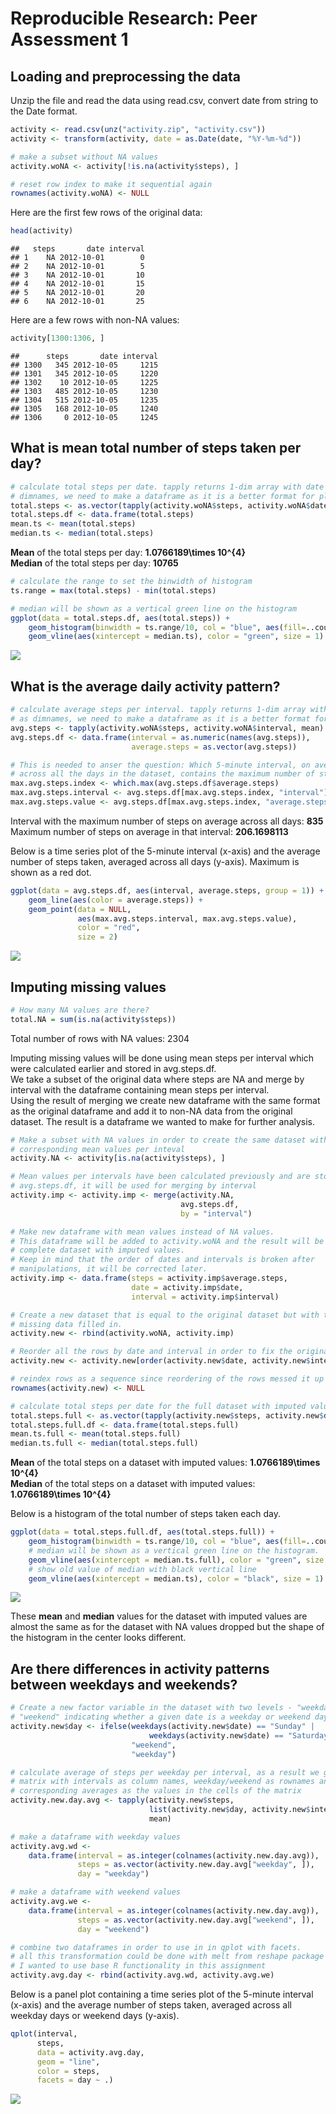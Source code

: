 # Reproducible Research: Peer Assessment 1



## Loading and preprocessing the data
Unzip the file and read the data using read.csv, convert date from string to the Date format.


```r
activity <- read.csv(unz("activity.zip", "activity.csv"))
activity <- transform(activity, date = as.Date(date, "%Y-%m-%d"))

# make a subset without NA values
activity.woNA <- activity[!is.na(activity$steps), ]

# reset row index to make it sequential again
rownames(activity.woNA) <- NULL
```

Here are the first few rows of the original data:

```r
head(activity)
```

```
##   steps       date interval
## 1    NA 2012-10-01        0
## 2    NA 2012-10-01        5
## 3    NA 2012-10-01       10
## 4    NA 2012-10-01       15
## 5    NA 2012-10-01       20
## 6    NA 2012-10-01       25
```
Here are a few rows with non-NA values:

```r
activity[1300:1306, ]
```

```
##      steps       date interval
## 1300   345 2012-10-05     1215
## 1301   345 2012-10-05     1220
## 1302    10 2012-10-05     1225
## 1303   485 2012-10-05     1230
## 1304   515 2012-10-05     1235
## 1305   168 2012-10-05     1240
## 1306     0 2012-10-05     1245
```

## What is mean total number of steps taken per day?

```r
# calculate total steps per date. tapply returns 1-dim array with date as 
# dimnames, we need to make a dataframe as it is a better format for plotting
total.steps <- as.vector(tapply(activity.woNA$steps, activity.woNA$date, sum))
total.steps.df <- data.frame(total.steps)
mean.ts <- mean(total.steps)
median.ts <- median(total.steps)
```

**Mean** of the total steps per day: **1.0766189\times 10^{4}**  
**Median** of the total steps per day: **10765**    


```r
# calculate the range to set the binwidth of histogram 
ts.range = max(total.steps) - min(total.steps)

# median will be shown as a vertical green line on the histogram
ggplot(data = total.steps.df, aes(total.steps)) + 
    geom_histogram(binwidth = ts.range/10, col = "blue", aes(fill=..count..)) + 
    geom_vline(aes(xintercept = median.ts), color = "green", size = 1)
```

![](PA1_template_files/figure-html/totals_hist-1.png) 

## What is the average daily activity pattern?

```r
# calculate average steps per interval. tapply returns 1-dim array with interval
# as dimnames, we need to make a dataframe as it is a better format for plotting
avg.steps <- tapply(activity.woNA$steps, activity.woNA$interval, mean)
avg.steps.df <- data.frame(interval = as.numeric(names(avg.steps)), 
                           average.steps = as.vector(avg.steps))

# This is needed to anser the question: Which 5-minute interval, on average 
# across all the days in the dataset, contains the maximum number of steps?
max.avg.steps.index <- which.max(avg.steps.df$average.steps)
max.avg.steps.interval <- avg.steps.df[max.avg.steps.index, "interval"]
max.avg.steps.value <- avg.steps.df[max.avg.steps.index, "average.steps"]
```

Interval with the maximum number of steps on average across all days: **835**  
Maximum number of steps on average in that interval: **206.1698113**  

Below is a time series plot of the 5-minute interval (x-axis) and the average number of steps taken, averaged across all days (y-axis). Maximum is shown as a red dot.


```r
ggplot(data = avg.steps.df, aes(interval, average.steps, group = 1)) +
    geom_line(aes(color = average.steps)) + 
    geom_point(data = NULL, 
               aes(max.avg.steps.interval, max.avg.steps.value), 
               color = "red", 
               size = 2)
```

![](PA1_template_files/figure-html/averages_plot-1.png) 

## Imputing missing values

```r
# How many NA values are there?
total.NA = sum(is.na(activity$steps))
```

Total number of rows with NA values: 2304

Imputing missing values will be done using mean steps per interval which were calculated earlier and stored in avg.steps.df.  
We take a subset of the original data where steps are NA and merge by interval with the dataframe containing mean steps per interval.  
Using the result of merging we create new dataframe with the same format as the original dataframe and add it to non-NA data from the original dataset. The result is a dataframe we wanted to make for further analysis.


```r
# Make a subset with NA values in order to create the same dataset with 
# corresponding mean values per inteval 
activity.NA <- activity[is.na(activity$steps), ]

# Mean values per intervals have been calculated previously and are stored in 
# avg.steps.df, it will be used for merging by interval
activity.imp <- activity.imp <- merge(activity.NA, 
                                      avg.steps.df, 
                                      by = "interval")

# Make new dataframe with mean values instead of NA values. 
# This dataframe will be added to activity.woNA and the result will be a 
# complete dataset with imputed values.
# Keep in mind that the order of dates and intervals is broken after 
# manipulations, it will be corrected later.
activity.imp <- data.frame(steps = activity.imp$average.steps, 
                           date = activity.imp$date, 
                           interval = activity.imp$interval)

# Create a new dataset that is equal to the original dataset but with the 
# missing data filled in. 
activity.new <- rbind(activity.woNA, activity.imp)

# Reorder all the rows by date and interval in order to fix the original order
activity.new <- activity.new[order(activity.new$date, activity.new$interval), ]

# reindex rows as a sequence since reordering of the rows messed it up
rownames(activity.new) <- NULL

# calculate total steps per date for the full dataset with imputed values. 
total.steps.full <- as.vector(tapply(activity.new$steps, activity.new$date, sum))
total.steps.full.df <- data.frame(total.steps.full)
mean.ts.full <- mean(total.steps.full)
median.ts.full <- median(total.steps.full)
```

**Mean** of the total steps on a dataset with imputed values: **1.0766189\times 10^{4}**  
**Median** of the total steps on a dataset with imputed values: **1.0766189\times 10^{4}**    

Below is a histogram of the total number of steps taken each day. 


```r
ggplot(data = total.steps.full.df, aes(total.steps.full)) + 
    geom_histogram(binwidth = ts.range/10, col = "blue", aes(fill=..count..)) + 
    # median will be shown as a vertical green line on the histogram.
    geom_vline(aes(xintercept = median.ts.full), color = "green", size = 1) +
    # show old value of median with black vertical line
    geom_vline(aes(xintercept = median.ts), color = "black", size = 1)
```

![](PA1_template_files/figure-html/imputed_hist-1.png) 

These **mean** and **median** values for the dataset with imputed values are almost the same as for the dataset with NA values dropped but the shape of the histogram in the center looks different.

## Are there differences in activity patterns between weekdays and weekends?

```r
# Create a new factor variable in the dataset with two levels - "weekday" and 
# "weekend" indicating whether a given date is a weekday or weekend day
activity.new$day <- ifelse(weekdays(activity.new$date) == "Sunday" | 
                               weekdays(activity.new$date) == "Saturday",
                           "weekend",
                           "weekday")

# calculate average of steps per weekday per interval, as a result we get
# matrix with intervals as column names, weekday/weekend as rownames and
# corresponding averages as the values in the cells of the matrix
activity.new.day.avg <- tapply(activity.new$steps, 
                               list(activity.new$day, activity.new$interval),
                               mean)

# make a dataframe with weekday values
activity.avg.wd <- 
    data.frame(interval = as.integer(colnames(activity.new.day.avg)), 
               steps = as.vector(activity.new.day.avg["weekday", ]),
               day = "weekday")

# make a dataframe with weekend values
activity.avg.we <- 
    data.frame(interval = as.integer(colnames(activity.new.day.avg)), 
               steps = as.vector(activity.new.day.avg["weekend", ]),
               day = "weekend")

# combine two dataframes in order to use in in qplot with facets.
# all this transformation could be done with melt from reshape package but
# I wanted to use base R functionality in this assignment
activity.avg.day <- rbind(activity.avg.wd, activity.avg.we)
```

Below is a panel plot containing a time series plot of the 5-minute interval (x-axis) and the average number of steps taken, averaged across all weekday days or weekend days (y-axis).


```r
qplot(interval, 
      steps, 
      data = activity.avg.day, 
      geom = "line", 
      color = steps, 
      facets = day ~ .)
```

![](PA1_template_files/figure-html/day_plot-1.png) 

